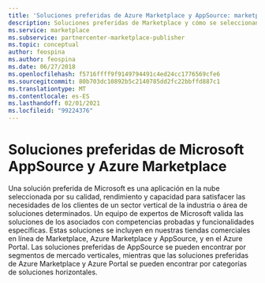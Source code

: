 ```yaml
---
title: 'Soluciones preferidas de Azure Marketplace y AppSource: marketplace comercial de Microsoft'
description: Soluciones preferidas de Marketplace y cómo se seleccionan
ms.service: marketplace
ms.subservice: partnercenter-marketplace-publisher
ms.topic: conceptual
author: feospina
ms.author: feospina
ms.date: 06/27/2018
ms.openlocfilehash: f5716ffff9f9149794491c4ed24cc1776569cfe6
ms.sourcegitcommit: 80b703dc10892b5c2140785dd2fc22bbffd887c1
ms.translationtype: MT
ms.contentlocale: es-ES
ms.lasthandoff: 02/01/2021
ms.locfileid: "99224376"
---
```

# <a name="preferred-solutions-in-microsoft-appsource-and-azure-marketplace"></a>Soluciones preferidas de Microsoft AppSource y Azure Marketplace

Una solución preferida de Microsoft es una aplicación en la nube seleccionada por su calidad, rendimiento y capacidad para satisfacer las necesidades de los clientes de un sector vertical de la industria o área de soluciones determinados. Un equipo de expertos de Microsoft valida las soluciones de los asociados con competencias probadas y funcionalidades específicas. Estas soluciones se incluyen en nuestras tiendas comerciales en línea de Marketplace, Azure Marketplace y AppSource, y en el Azure Portal. Las soluciones preferidas de AppSource se pueden encontrar por segmentos de mercado verticales, mientras que las soluciones preferidas de Azure Marketplace y Azure Portal se pueden encontrar por categorías de soluciones horizontales.